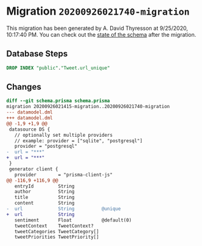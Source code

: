 # Migration `20200926021740-migration`

This migration has been generated by A. David Thyresson at 9/25/2020, 10:17:40 PM.
You can check out the [state of the schema](./schema.prisma) after the migration.

## Database Steps

```sql
DROP INDEX "public"."Tweet.url_unique"
```

## Changes

```diff
diff --git schema.prisma schema.prisma
migration 20200926021415-migration..20200926021740-migration
--- datamodel.dml
+++ datamodel.dml
@@ -1,9 +1,9 @@
 datasource DS {
   // optionally set multiple providers
   // example: provider = ["sqlite", "postgresql"]
   provider = "postgresql"
-  url = "***"
+  url = "***"
 }
 generator client {
   provider        = "prisma-client-js"
@@ -116,9 +116,9 @@
   entryId         String
   author          String
   title           String
   content         String
-  url             String          @unique
+  url             String
   sentiment       Float           @default(0)
   tweetContext    TweetContext?
   tweetCategories TweetCategory[]
   tweetPriorities TweetPriority[]
```


